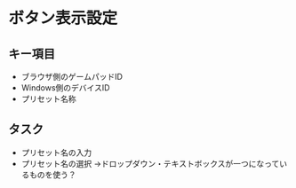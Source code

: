 # ボタン表示設定

## キー項目

 - ブラウザ側のゲームパッドID
 - Windows側のデバイスID
 - プリセット名称

## タスク

 - プリセット名の入力
 - プリセット名の選択
 →ドロップダウン・テキストボックスが一つになっているものを使う？

 